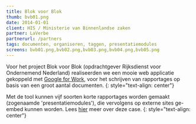 ```yaml
---
title: Blok voor Blok
thumb: bvb01.png
date: 2014-01-01
client: HIS / Ministerie van Binnenlandse zaken
partner: LaVerbe
partnerurl: /partners
tags: documenten, organiseren, taggen, presentatiemodules
screens: bvb01.png,bvb02.png,bvb03.png,bvb04.png,bvb05.png
---
```


Voor het project Blok voor Blok (opdrachtgever Rijksdienst voor Ondernemend Nederland) realiseerden we een mooie web applicatie gekoppeld met [Google for Work](/google-for-work/), voor het schrijven van rapportages op basis van een groot aantal documenten. 
{: style="text-align: center"}

Met de tool kunnen vijf soorten korte rapportages worden gemaakt (zogenaamde 'presentatiemodules'), die vervolgens op externe sites ge-embed kunnen worden.
Lees [hier](/google-for-work/#custom-tagging-in-google-drive) meer over deze case.
{: style="text-align: center"}
